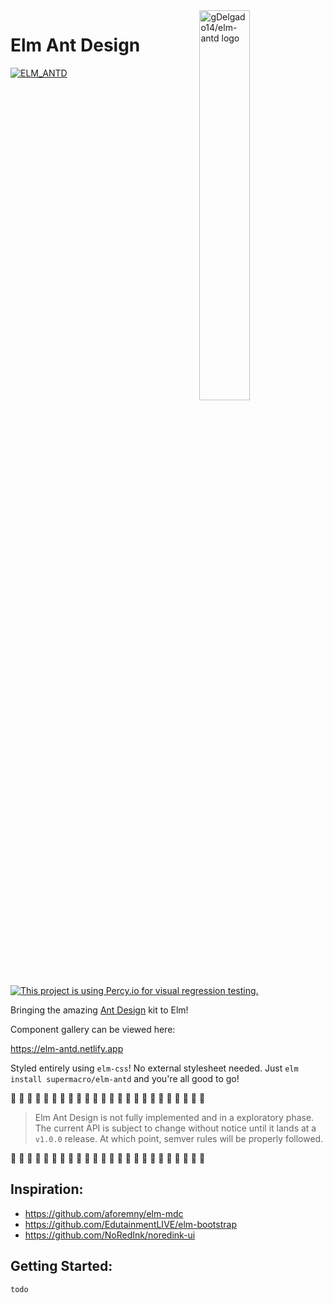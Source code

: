 <img src="https://raw.githubusercontent.com/gDelgado14/elm-antd/master/logo.svg" alt="gDelgado14/elm-antd logo" width="40%" align="right">

# Elm Ant Design

[![ELM_ANTD](https://circleci.com/gh/supermacro/elm-antd.svg?style=svg)](https://circleci.com/gh/supermacro/elm-antd)
 
[![This project is using Percy.io for visual regression testing.](https://percy.io/static/images/percy-badge.svg)](https://percy.io/Elm-Antd-Open-Source-Project/elm-antd)


Bringing the amazing [Ant Design](https://ant.design) kit to Elm!

Component gallery can be viewed here:

https://elm-antd.netlify.app

Styled entirely using `elm-css`! No external stylesheet needed. Just `elm install supermacro/elm-antd` and you're all good to go!

🚨 🚨 🚨 🚨 🚨 🚨 🚨 🚨 🚨 🚨 🚨 🚨 🚨 🚨 🚨 🚨 🚨 🚨 🚨 🚨 🚨 🚨 🚨 🚨 

> Elm Ant Design is not fully implemented and in a exploratory phase. The current API is subject to change without notice until it lands at a `v1.0.0` release. At which point, semver rules will be properly followed.

🚨 🚨 🚨 🚨 🚨 🚨 🚨 🚨 🚨 🚨 🚨 🚨 🚨 🚨 🚨 🚨 🚨 🚨 🚨 🚨 🚨 🚨 🚨 🚨 

## Inspiration:
- https://github.com/aforemny/elm-mdc
- https://github.com/EdutainmentLIVE/elm-bootstrap
- https://github.com/NoRedInk/noredink-ui

## Getting Started:

`todo`

